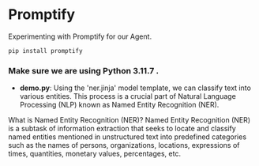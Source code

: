 # Promptify
Experimenting with Promptify for our Agent.
```
pip install promptify
```
### Make sure we are using Python 3.11.7 .
- **demo.py**: Using the 'ner.jinja' model template, we can classify text into various entities. This process is a crucial part of Natural Language Processing (NLP) known as Named Entity Recognition (NER).

What is Named Entity Recognition (NER)?
Named Entity Recognition (NER) is a subtask of information extraction that seeks to locate and classify named entities mentioned in unstructured text into predefined categories such as the names of persons, organizations, locations, expressions of times, quantities, monetary values, percentages, etc.
